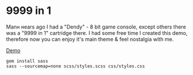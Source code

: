 # 9999 in 1
Manн нears ago I had a "Dendy" - 8 bit game console, except others there was a "9999 in 1" cartridge there. I had some free time I created this demo, therefore now you can enjoy it's main theme & feel nostalgia with me.

[Demo](https://zdobnov.github.io/9999in1/)

```
gem install sass
sass --sourcemap=none scss/styles.scss css/styles.css
```
